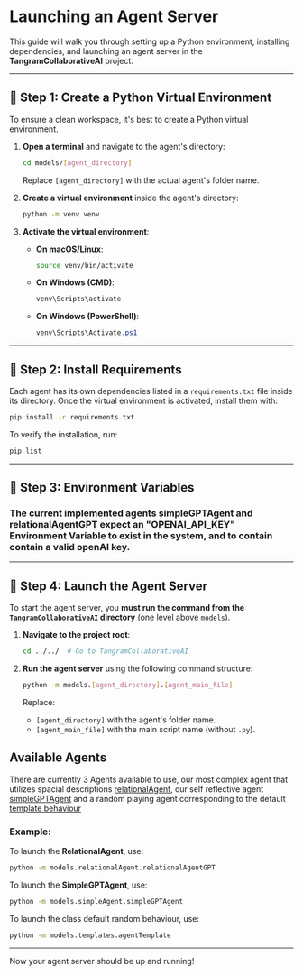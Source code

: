 # Launching an Agent Server

This guide will walk you through setting up a Python environment, installing dependencies, and launching an agent server in the **TangramCollaborativeAI** project.

---

## 🔹 Step 1: Create a Python Virtual Environment

To ensure a clean workspace, it's best to create a Python virtual environment.

1. **Open a terminal** and navigate to the agent's directory:
   ```bash
   cd models/[agent_directory]
   ```
   Replace `[agent_directory]` with the actual agent's folder name.

2. **Create a virtual environment** inside the agent's directory:
   ```bash
   python -m venv venv
   ```

3. **Activate the virtual environment**:
   - **On macOS/Linux**:
     ```bash
     source venv/bin/activate
     ```
   - **On Windows (CMD)**:
     ```cmd
     venv\Scripts\activate
     ```
   - **On Windows (PowerShell)**:
     ```powershell
     venv\Scripts\Activate.ps1
     ```

---

## 🔹 Step 2: Install Requirements

Each agent has its own dependencies listed in a `requirements.txt` file inside its directory. Once the virtual environment is activated, install them with:

```bash
pip install -r requirements.txt
```

To verify the installation, run:

```bash
pip list
```

---

## 🔹 Step 3: Environment Variables

### The current implemented agents simpleGPTAgent and relationalAgentGPT expect an "OPENAI_API_KEY" Environment Variable to exist in the system, and to contain contain a valid openAI key.

---


## 🔹 Step 4: Launch the Agent Server

To start the agent server, you **must run the command from the `TangramCollaborativeAI` directory** (one level above `models`).

1. **Navigate to the project root**:
   ```bash
   cd ../../  # Go to TangramCollaborativeAI
   ```

2. **Run the agent server** using the following command structure:
   ```bash
   python -m models.[agent_directory].[agent_main_file]
   ```

   Replace:
   - `[agent_directory]` with the agent's folder name.
   - `[agent_main_file]` with the main script name (without `.py`).

## Available Agents

There are currently 3 Agents available to use, our most complex agent that utilizes spacial descriptions [relationalAgent](relationalAgent/description.md), our self reflective agent [simpleGPTAgent](simpleAgent/description.md) and a random playing agent corresponding to the default [template behaviour](templates/agentTemplate.py)

### Example:
To launch the **RelationalAgent**, use:
```bash
python -m models.relationalAgent.relationalAgentGPT
```
To launch the **SimpleGPTAgent**, use:
```bash
python -m models.simpleAgent.simpleGPTAgent
```
To launch the class default random behaviour, use:
```bash
python -m models.templates.agentTemplate
```
---

Now your agent server should be up and running! 


